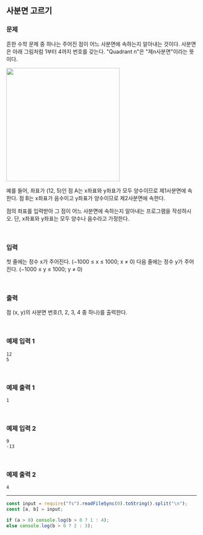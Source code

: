 ## 사분면 고르기

### 문제

흔한 수학 문제 중 하나는 주어진 점이 어느 사분면에 속하는지 알아내는 것이다. 사분면은 아래 그림처럼 1부터 4까지 번호를 갖는다. "Quadrant n"은 "제n사분면"이라는 뜻이다.

<img src="https://onlinejudgeimages.s3-ap-northeast-1.amazonaws.com/problem/14681/1.png" width="300px"/>

예를 들어, 좌표가 (12, 5)인 점 A는 x좌표와 y좌표가 모두 양수이므로 제1사분면에 속한다. 점 B는 x좌표가 음수이고 y좌표가 양수이므로 제2사분면에 속한다.

점의 좌표를 입력받아 그 점이 어느 사분면에 속하는지 알아내는 프로그램을 작성하시오. 단, x좌표와 y좌표는 모두 양수나 음수라고 가정한다.

<br/>

### 입력

첫 줄에는 정수 x가 주어진다. (−1000 ≤ x ≤ 1000; x ≠ 0) 다음 줄에는 정수 y가 주어진다. (−1000 ≤ y ≤ 1000; y ≠ 0)

<br/>

### 출력

점 (x, y)의 사분면 번호(1, 2, 3, 4 중 하나)를 출력한다.

<br/>

### 예제 입력 1

```
12
5
```

<br/>

### 예제 출력 1

```
1
```

<br/>

### 예제 입력 2

```
9
-13
```

<br/>

### 예제 출력 2

```
4
```

---

```js
const input = require("fs").readFileSync(0).toString().split("\n");
const [a, b] = input;

if (a > 0) console.log(b > 0 ? 1 : 4);
else console.log(b > 0 ? 2 : 3);
```
